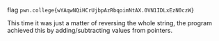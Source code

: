 flag `pwn.college{wYAqwNQiHCrUjbpAzRbqoimNtAX.0VN1IDLxEzN0czW}`

This time it was just a matter of reversing the whole string, the program achieved this by adding/subtracting values from pointers.
